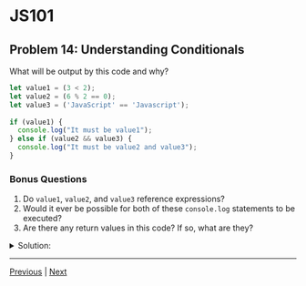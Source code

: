 # JS101
## Problem 14: Understanding Conditionals

What will be output by this code and why?

```js
let value1 = (3 < 2);
let value2 = (6 % 2 == 0);
let value3 = ('JavaScript' == 'Javascript');
  
if (value1) {
  console.log("It must be value1");
} else if (value2 && value3) {
  console.log("It must be value2 and value3");
}
```

### Bonus Questions
1. Do `value1`, `value2`, and `value3` reference expressions?
2. Would it ever be possible for both of these `console.log` statements to be executed?
3. Are there any return values in this code? If so, what are they?

<details>
<summary>Solution:</summary>

Nothing will be output because `value1` and `value3` are both falsy.

**Bonus Questions:**
1. Yes since every value is an expression. However, they don't refer to the operations we see, but rather their evaluated value.
2. No. Only one branch in an `if`/`else if`/`else` chain can be executed per run.
3. The `console.log`s return `undefined`. We can also say that each expression has a return value, e.g. `(3 < 2)` returns `false`.

</details>

---

[Previous](013.md) | [Next](015.md)

